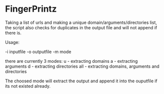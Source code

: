 # FingerPrintz
Taking a list of urls and making a unique domain/arguments/directories list, the script also checks for duplicates in the output file and will not append if there is.

Usage:

-i inputfile -o outputfile -m mode

there are currently 3 modes:
u - extracting domains
a - extracting arguments
d - extracting directories
all - extracting domains, arguments and directories

The choosed mode will extract the output and append it into the ouputfile if its not existed already.
